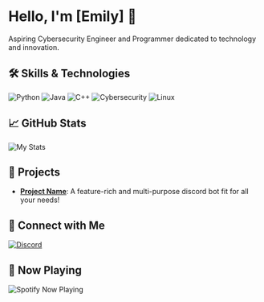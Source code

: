 # Hello, I'm [Emily] 👋

Aspiring Cybersecurity Engineer and Programmer dedicated to technology and innovation.

## 🛠 Skills & Technologies

![Python](https://img.shields.io/badge/Python-000?style=flat&logo=python)
![Java](https://img.shields.io/badge/Java-000?style=flat&logo=java)
![C++](https://img.shields.io/badge/-C++-?style=flat&logo=cplusplus)
![Cybersecurity](https://img.shields.io/badge/Cybersecurity-000?style=flat&logo=cybersecurity)
![Linux](https://img.shields.io/badge/Linux-000?style=flat&logo=linux)

## 📈 GitHub Stats

![My Stats](https://github-readme-stats.vercel.app/api?username=yourusername&show_icons=true&hide_border=true&theme=graywhite)

## 🚀 Projects

- [**Project Name**]([https://github.com/yourusername/project-repo](https://cherubim.solutions/bytebun)): A feature-rich and multi-purpose discord bot fit for all your needs!

## 🔗 Connect with Me

[![Discord](https://img.shields.io/badge/Discord-000?style=flat&logo=discord)](https://discord.cpm/users/126353854429265922)

## 🎵 Now Playing

![Spotify Now Playing](https://spotify-now-playing-kappa.vercel.app/api/spotify)


